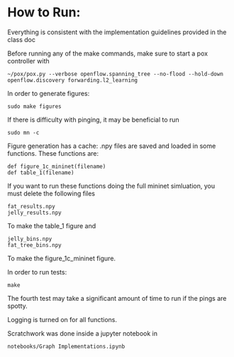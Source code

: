 # How to Run:

Everything is consistent with the implementation guidelines provided in the class doc

Before running any of the make commands, make sure to start a pox controller with
```
~/pox/pox.py --verbose openflow.spanning_tree --no-flood --hold-down openflow.discovery forwarding.l2_learning
```

In order to generate figures:
```
sudo make figures
```
If there is difficulty with pinging, it may be beneficial to run 
```
sudo mn -c
```
Figure generation has a cache: .npy files are saved and loaded in some functions. 
These functions are: 
```
def figure_1c_mininet(filename)
def table_1(filename)
```
If you want to run these functions doing the full mininet simluation, you must delete the following files
```
fat_results.npy
jelly_results.npy
```
To make the table_1 figure and
```
jelly_bins.npy
fat_tree_bins.npy
```
To make the figure_1c_mininet figure.

In order to run tests:
```
make
```
The fourth test may take a significant amount of time to run if the pings are spotty. 

Logging is turned on for all functions.

Scratchwork was done inside a jupyter notebook in
```
notebooks/Graph Implementations.ipynb
```

